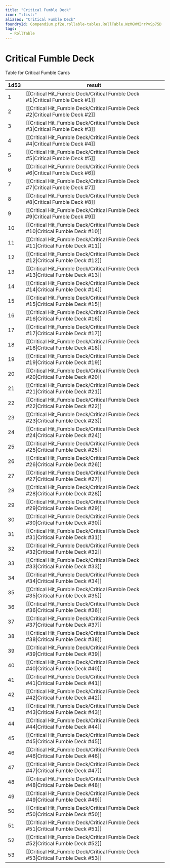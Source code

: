 ```yaml
---
title: "Critical Fumble Deck"
icon: ":list:"
aliases: "Critical Fumble Deck"
foundryId: Compendium.pf2e.rollable-tables.RollTable.WzMGWMIrrPvSp75D
tags:
  - RollTable
---
```


# Critical Fumble Deck
Table for Critical Fumble Cards

| 1d53 | result |
|------|--------|
| 1 | [[Critical Hit_Fumble Deck/Critical Fumble Deck #1\|Critical Fumble Deck #1]] |
| 2 | [[Critical Hit_Fumble Deck/Critical Fumble Deck #2\|Critical Fumble Deck #2]] |
| 3 | [[Critical Hit_Fumble Deck/Critical Fumble Deck #3\|Critical Fumble Deck #3]] |
| 4 | [[Critical Hit_Fumble Deck/Critical Fumble Deck #4\|Critical Fumble Deck #4]] |
| 5 | [[Critical Hit_Fumble Deck/Critical Fumble Deck #5\|Critical Fumble Deck #5]] |
| 6 | [[Critical Hit_Fumble Deck/Critical Fumble Deck #6\|Critical Fumble Deck #6]] |
| 7 | [[Critical Hit_Fumble Deck/Critical Fumble Deck #7\|Critical Fumble Deck #7]] |
| 8 | [[Critical Hit_Fumble Deck/Critical Fumble Deck #8\|Critical Fumble Deck #8]] |
| 9 | [[Critical Hit_Fumble Deck/Critical Fumble Deck #9\|Critical Fumble Deck #9]] |
| 10 | [[Critical Hit_Fumble Deck/Critical Fumble Deck #10\|Critical Fumble Deck #10]] |
| 11 | [[Critical Hit_Fumble Deck/Critical Fumble Deck #11\|Critical Fumble Deck #11]] |
| 12 | [[Critical Hit_Fumble Deck/Critical Fumble Deck #12\|Critical Fumble Deck #12]] |
| 13 | [[Critical Hit_Fumble Deck/Critical Fumble Deck #13\|Critical Fumble Deck #13]] |
| 14 | [[Critical Hit_Fumble Deck/Critical Fumble Deck #14\|Critical Fumble Deck #14]] |
| 15 | [[Critical Hit_Fumble Deck/Critical Fumble Deck #15\|Critical Fumble Deck #15]] |
| 16 | [[Critical Hit_Fumble Deck/Critical Fumble Deck #16\|Critical Fumble Deck #16]] |
| 17 | [[Critical Hit_Fumble Deck/Critical Fumble Deck #17\|Critical Fumble Deck #17]] |
| 18 | [[Critical Hit_Fumble Deck/Critical Fumble Deck #18\|Critical Fumble Deck #18]] |
| 19 | [[Critical Hit_Fumble Deck/Critical Fumble Deck #19\|Critical Fumble Deck #19]] |
| 20 | [[Critical Hit_Fumble Deck/Critical Fumble Deck #20\|Critical Fumble Deck #20]] |
| 21 | [[Critical Hit_Fumble Deck/Critical Fumble Deck #21\|Critical Fumble Deck #21]] |
| 22 | [[Critical Hit_Fumble Deck/Critical Fumble Deck #22\|Critical Fumble Deck #22]] |
| 23 | [[Critical Hit_Fumble Deck/Critical Fumble Deck #23\|Critical Fumble Deck #23]] |
| 24 | [[Critical Hit_Fumble Deck/Critical Fumble Deck #24\|Critical Fumble Deck #24]] |
| 25 | [[Critical Hit_Fumble Deck/Critical Fumble Deck #25\|Critical Fumble Deck #25]] |
| 26 | [[Critical Hit_Fumble Deck/Critical Fumble Deck #26\|Critical Fumble Deck #26]] |
| 27 | [[Critical Hit_Fumble Deck/Critical Fumble Deck #27\|Critical Fumble Deck #27]] |
| 28 | [[Critical Hit_Fumble Deck/Critical Fumble Deck #28\|Critical Fumble Deck #28]] |
| 29 | [[Critical Hit_Fumble Deck/Critical Fumble Deck #29\|Critical Fumble Deck #29]] |
| 30 | [[Critical Hit_Fumble Deck/Critical Fumble Deck #30\|Critical Fumble Deck #30]] |
| 31 | [[Critical Hit_Fumble Deck/Critical Fumble Deck #31\|Critical Fumble Deck #31]] |
| 32 | [[Critical Hit_Fumble Deck/Critical Fumble Deck #32\|Critical Fumble Deck #32]] |
| 33 | [[Critical Hit_Fumble Deck/Critical Fumble Deck #33\|Critical Fumble Deck #33]] |
| 34 | [[Critical Hit_Fumble Deck/Critical Fumble Deck #34\|Critical Fumble Deck #34]] |
| 35 | [[Critical Hit_Fumble Deck/Critical Fumble Deck #35\|Critical Fumble Deck #35]] |
| 36 | [[Critical Hit_Fumble Deck/Critical Fumble Deck #36\|Critical Fumble Deck #36]] |
| 37 | [[Critical Hit_Fumble Deck/Critical Fumble Deck #37\|Critical Fumble Deck #37]] |
| 38 | [[Critical Hit_Fumble Deck/Critical Fumble Deck #38\|Critical Fumble Deck #38]] |
| 39 | [[Critical Hit_Fumble Deck/Critical Fumble Deck #39\|Critical Fumble Deck #39]] |
| 40 | [[Critical Hit_Fumble Deck/Critical Fumble Deck #40\|Critical Fumble Deck #40]] |
| 41 | [[Critical Hit_Fumble Deck/Critical Fumble Deck #41\|Critical Fumble Deck #41]] |
| 42 | [[Critical Hit_Fumble Deck/Critical Fumble Deck #42\|Critical Fumble Deck #42]] |
| 43 | [[Critical Hit_Fumble Deck/Critical Fumble Deck #43\|Critical Fumble Deck #43]] |
| 44 | [[Critical Hit_Fumble Deck/Critical Fumble Deck #44\|Critical Fumble Deck #44]] |
| 45 | [[Critical Hit_Fumble Deck/Critical Fumble Deck #45\|Critical Fumble Deck #45]] |
| 46 | [[Critical Hit_Fumble Deck/Critical Fumble Deck #46\|Critical Fumble Deck #46]] |
| 47 | [[Critical Hit_Fumble Deck/Critical Fumble Deck #47\|Critical Fumble Deck #47]] |
| 48 | [[Critical Hit_Fumble Deck/Critical Fumble Deck #48\|Critical Fumble Deck #48]] |
| 49 | [[Critical Hit_Fumble Deck/Critical Fumble Deck #49\|Critical Fumble Deck #49]] |
| 50 | [[Critical Hit_Fumble Deck/Critical Fumble Deck #50\|Critical Fumble Deck #50]] |
| 51 | [[Critical Hit_Fumble Deck/Critical Fumble Deck #51\|Critical Fumble Deck #51]] |
| 52 | [[Critical Hit_Fumble Deck/Critical Fumble Deck #52\|Critical Fumble Deck #52]] |
| 53 | [[Critical Hit_Fumble Deck/Critical Fumble Deck #53\|Critical Fumble Deck #53]] |
